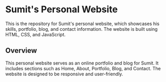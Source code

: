 # Sumit's Personal Website

This is the repository for Sumit's personal website, which showcases his skills, portfolio, blog, and contact information. The website is built using HTML, CSS, and JavaScript.


## Overview

This personal website serves as an online portfolio and blog for Sumit. It includes sections such as Home, About, Portfolio, Blog, and Contact. The website is designed to be responsive and user-friendly.
